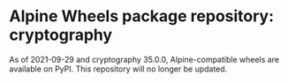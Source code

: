 # Alpine Wheels package repository: cryptography

As of 2021-09-29 and cryptography 35.0.0, Alpine-compatible wheels are available on PyPI. This repository will no longer be updated.
